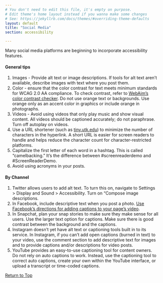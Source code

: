 ```yaml
---
# You don't need to edit this file, it's empty on purpose.
# Edit theme's home layout instead if you wanna make some changes
# See: https://jekyllrb.com/docs/themes/#overriding-theme-defaults
layout: default
title: "Social Media"
section: accessibility

---
```



<p class="lead">Many social media platforms are beginning to incorporate accessibility features.</p>


#### General tips

1. Images - Provide alt text or image descriptions. If tools for alt text aren’t available, describe images with text where you post them. 
2. Color - ensure that the color contrast for text meets minimum standards for WCAG 2.0 AA compliance. To check contrast, refer to [WebAim’s color contrast checker](https://webaim.org/resources/contrastchecker/). Do not use orange text or backgrounds. Use orange only as an accent color in graphics or include orange in photographs.
3. Videos - Avoid using videos that only play music and show visual content. All videos should be captioned accurately; do not paraphrase. Turn off autoplay on videos. 
4. Use a URL shortener (such as [tiny.utk.edu](https://tiny.utk.edu)) to minimize the number of characters in the hyperlink. A short URL is easier for screen readers to handle and helps reduce the character count for character-restricted platforms.
5. Capitalize the first letter of each word in a hashtag. This is called “camelbacking.” It’s the difference between #screenreaderdemo and #ScreenReaderDemo.
6. Avoid using acronyms in your posts.
	
#### By Channel

1. Twitter allows users to add alt text. To turn this on, navigate to Settings > Display and Sound > Accessibility. Turn on “Compose image descriptions.
2. In Facebook, include descriptive text when you post a photo. [Use Facebook’s directions for adding captions to your page’s video](https://www.facebook.com/help/261764017354370).
3. In Snapchat, plan your snap stories to make sure they make sense for all users. Use the larger text option for captions. Make sure there is good contrast between the background and the captions.
4. Instagram doesn’t yet have alt text or captioning tools built in to its service. In Instagram, if you can’t add open captions (burned in text) to your video, use the comment section to add descriptive text for images and to provide captions and/or descriptions for video posts.
5. YouTube provides an easy-to-use captioning tool for content owners. Do not rely on auto captions to work. Instead, use the captioning tool to correct auto captions, create your own within the YouTube interface, or upload a transcript or time-coded captions.

	
[Return to Top](#content)
